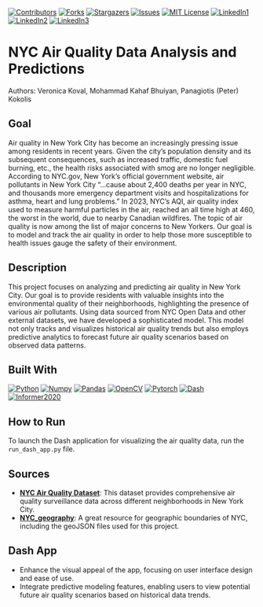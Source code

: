 [![Contributors][contributors-shield]][contributors-url]
[![Forks][forks-shield]][forks-url]
[![Stargazers][stars-shield]][stars-url]
[![Issues][issues-shield]][issues-url]
[![MIT License][license-shield]][license-url]
[![LinkedIn1][linkedin-shield]][linkedin-url1]
[![LinkedIn2][linkedin-shield]][linkedin-url2]
[![LinkedIn3][linkedin-shield]][linkedin-url3]

# NYC Air Quality Data Analysis and Predictions
Authors: Veronica Koval, Mohammad Kahaf Bhuiyan, Panagiotis (Peter) Kokolis

## Goal
Air quality in New York City has become an increasingly pressing issue among residents in recent years. Given the city’s population density and its subsequent consequences, such as increased traffic, domestic fuel burning, etc., the health risks associated with smog are no longer negligible. According to NYC.gov, New York’s official government website, air pollutants in New York City “...cause about 2,400 deaths per year in NYC, and thousands more emergency department visits and hospitalizations for asthma, heart and lung problems.” In 2023, NYC’s AQI, air quality index used to measure harmful particles in the air, reached an all time high at 460, the worst in the world, due to nearby Canadian wildfires. The topic of air quality is now among the list of major concerns to New Yorkers. Our goal is to model and track the air quality in order to help those more susceptible to health issues gauge the safety of their environment.

## Description
This project focuses on analyzing and predicting air quality in New York City. Our goal is to provide residents with valuable insights into the environmental quality of their neighborhoods, highlighting the presence of various air pollutants. Using data sourced from NYC Open Data and other external datasets, we have developed a sophisticated model. This model not only tracks and visualizes historical air quality trends but also employs predictive analytics to forecast future air quality scenarios based on observed data patterns.

## Built With
[![Python][Python]][Python-url]
[![Numpy][Numpy]][Numpy-url]
[![Pandas][Pandas]][Pandas-url]
[![OpenCV][OpenCV]][OpenCV-url]
[![Pytorch][Pytorch]][Pytorch-url]
[![Dash][Dash]][Dash-url]
[![Informer2020](Informer2020)](Informer-url)

## How to Run
To launch the Dash application for visualizing the air quality data, run the `run_dash_app.py` file.

## Sources
- [**NYC Air Quality Dataset**](https://data.cityofnewyork.us/Environment/Air-Quality/c3uy-2p5r): This dataset provides comprehensive air quality surveillance data across different neighborhoods in New York City.
- [**NYC_geography**](https://github.com/nycehs/NYC_geography): A great resource for geographic boundaries of NYC, including the geoJSON files used for this project.

## Dash App
- Enhance the visual appeal of the app, focusing on user interface design and ease of use.
- Integrate predictive modeling features, enabling users to view potential future air quality scenarios based on historical data trends.



[contributors-shield]: https://img.shields.io/github/contributors/VerKoval/AirQualityModel.svg?style=for-the-badge
[contributors-url]: https://github.com/VerKoval/AirQualityModel/graphs/contributors
[forks-shield]: https://img.shields.io/github/forks/VerKoval/AirQualityModel.svg?style=for-the-badge
[forks-url]: https://github.com/VerKoval/AirQualityModel/network/members
[stars-shield]: https://img.shields.io/github/stars/VerKoval/AirQualityModel.svg?style=for-the-badge
[stars-url]: https://github.com/VerKoval/AirQualityModel/stargazers
[issues-shield]: https://img.shields.io/github/issues/VerKoval/AirQualityModel.svg?style=for-the-badge
[issues-url]: https://github.com/VerKoval/AirQualityModel/realesrgan/issues
[license-shield]: https://img.shields.io/github/license/VerKoval/AirQualityModel.svg?style=for-the-badge
[license-url]: https://github.com/VerKoval/AirQualityModel/blob/main/LICENSE
[linkedin-shield]: https://img.shields.io/badge/-LinkedIn-black.svg?style=for-the-badge&logo=linkedin&colorB=0077B5
[linkedin-url1]: https://www.linkedin.com/in/panagiotis-kokolis
[linkedin-url2]: https://www.linkedin.com/in/mkbhuiyan96/
[linkedin-url3]: https://www.linkedin.com/in/veronicakoval
[Python]: https://img.shields.io/badge/python-FFDE57?style=for-the-badge&logo=python&logoColor=4584B6
[Python-url]: https://www.python.org/
[Numpy]: https://img.shields.io/badge/numpy-%23013243.svg?style=for-the-badge&logo=numpy&logoColor=white
[Numpy-url]: https://numpy.org/
[Pandas]: https://img.shields.io/badge/Pandas-150458?style=for-the-badge&logo=pandas&logoColor=white
[Pandas-url]: https://pandas.pydata.org/
[Python]: https://img.shields.io/badge/python-FFDE57?style=for-the-badge&logo=python&logoColor=4584B6
[Python-url]: https://www.python.org/
[OpenCV]: https://img.shields.io/badge/opencv-000000?style=for-the-badge&logo=opencv&logoColor=00ff00
[OpenCV-url]: https://opencv.org/
[Pytorch]: https://img.shields.io/badge/pytorch-%23EE4C2C.svg?style=for-the-badge&logo=pytorch&logoColor=white
[Pytorch-url]: https://pytorch.org/
[Dash]: https://img.shields.io/badge/Dash-Plotly-white?style=for-the-badge&logo=plotly&logoColor=red
[Dash-url]: https://dash.plotly.com/
[Informer2020]: https://img.shields.io/badge/GitHub-Informer2020-black?style=for-the-badge&logo=github
[Informer2020-url]: https://github.com/zhouhaoyi/Informer2020
